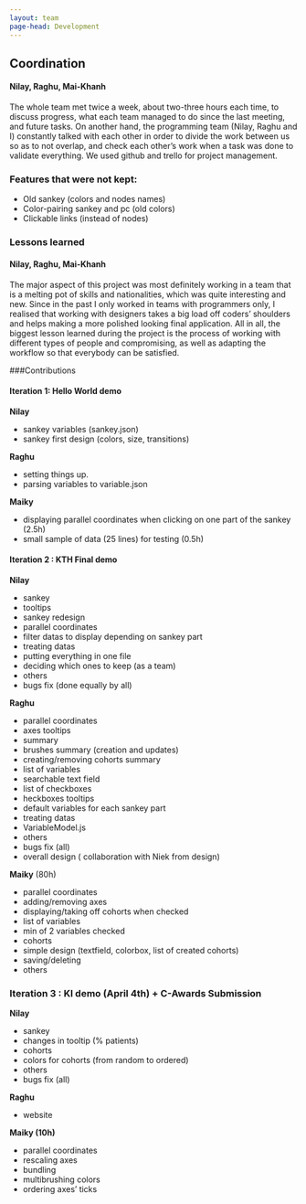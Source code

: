 ```yaml
---
layout: team
page-head: Development
---
```

## Coordination

#### Nilay, Raghu, Mai-Khanh
The whole team met twice a week, about two-three hours each time, to discuss 
progress, what each team managed to do since the last meeting, and future tasks. 
On another hand, the programming team (Nilay, Raghu and I) constantly talked with 
each other in order to divide the work between us so as to not overlap, and check 
each other’s work when a task was done to validate everything. We used github and 
trello for project management.


### Features that were not kept:

- Old sankey (colors and nodes names)
- Color-pairing sankey and pc (old colors)
- Clickable links (instead of nodes)


### Lessons learned


#### Nilay, Raghu, Mai-Khanh
The major aspect of this project was most definitely working in a team that is a melting pot of skills and nationalities, which was quite interesting and new. 
Since in the past I only worked in teams with programmers only, I realised that working with designers takes a big load off coders’ shoulders and helps making a more polished looking final application.
All in all, the biggest lesson learned during the project is the process of working with different types of people and compromising, as well as adapting the workflow so that everybody can be satisfied. 


###Contributions

#### Iteration 1: Hello World demo

**Nilay**
- sankey variables (sankey.json)
- sankey first design (colors, size, transitions)

**Raghu**
- setting things up.
- parsing variables to variable.json

**Maiky**
- displaying parallel coordinates when clicking on one part of the sankey (2.5h)
- small sample of data (25 lines) for testing (0.5h)


#### Iteration 2 : KTH Final demo

**Nilay**
- sankey
- tooltips
- sankey redesign
- parallel coordinates
- filter datas to display depending on sankey part
- treating datas
- putting everything in one file
- deciding which ones to keep (as a team)
- others
- bugs fix (done equally by all)

**Raghu**
- parallel coordinates
- axes tooltips
- summary
- brushes summary (creation and updates)
- creating/removing cohorts summary
- list of variables
- searchable text field
- list of checkboxes
- heckboxes tooltips
- default variables for each sankey part
- treating datas
- VariableModel.js
- others
- bugs fix (all)
- overall design ( collaboration with Niek from design)

**Maiky** (80h)
- parallel coordinates
- adding/removing axes
- displaying/taking off cohorts when checked
- list of variables
- min of 2 variables checked
- cohorts
- simple design (textfield, colorbox, list of created cohorts)
- saving/deleting
- others

### Iteration 3 : KI demo (April 4th) + C-Awards Submission
**Nilay**
- sankey
- changes in tooltip (% patients)
- cohorts
- colors for cohorts (from random to ordered)
- others
- bugs fix (all)

**Raghu**
- website

**Maiky (10h)**
- parallel coordinates
- rescaling axes
- bundling
- multibrushing colors
- ordering axes’ ticks
